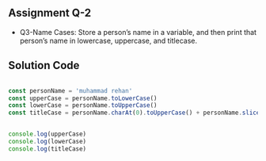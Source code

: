 ## Assignment Q-2
- Q3-Name Cases: Store a person’s name in a variable, and then print that person’s name in
 lowercase, uppercase, and titlecase.

## Solution Code

```typescript

const personName = 'muhammad rehan'
const upperCase = personName.toLowerCase()
const lowerCase = personName.toUpperCase()
const titleCase = personName.charAt(0).toUpperCase() + personName.slice(1,8) +" "+ personName.charAt(9).toUpperCase()+ personName.slice(10)


console.log(upperCase)
console.log(lowerCase)
console.log(titleCase)

```
